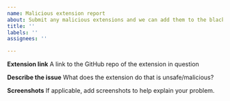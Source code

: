 ```yaml
---
name: Malicious extension report
about: Submit any malicious extensions and we can add them to the blacklist
title: ''
labels: ''
assignees: ''

---
```


**Extension link**
A link to the GitHub repo of the extension in question

**Describe the issue**
What does the extension do that is unsafe/malicious?

**Screenshots**
If applicable, add screenshots to help explain your problem.

